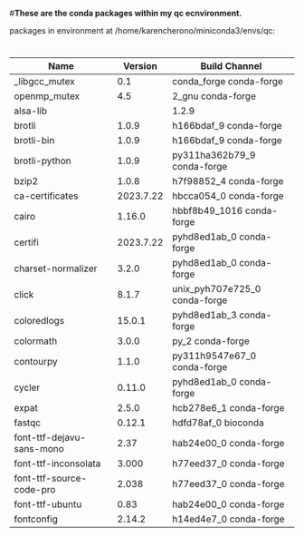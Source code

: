 #**These are the conda packages within my qc ecnvironment.**
 
 packages in environment at /home/karencherono/miniconda3/envs/qc:
 
>
>#
>
|Name |                   Version|                  Build  Channel|
|-------|--------------------------|--------------------------------|
|_libgcc_mutex |            0.1 |                conda_forge    conda-forge|
|openmp_mutex   |          4.5    |                   2_gnu    conda-forge|
|alsa-lib ||                 1.2.9   |             hd590300_0    conda-forge|
|brotli  |                  1.0.9 |               h166bdaf_9    conda-forge|
|brotli-bin|                1.0.9|                h166bdaf_9    conda-forge|
|brotli-python |            1.0.9  |         py311ha362b79_9    conda-forge|
|bzip2   |                  1.0.8  |              h7f98852_4    conda-forge|
|ca-certificates |          2023.7.22 |           hbcca054_0    conda-forge|
|cairo     |                1.16.0 |           hbbf8b49_1016    conda-forge|
|certifi  |                 2023.7.22  |        pyhd8ed1ab_0    conda-forge|
|charset-normalizer |       3.2.0  |            pyhd8ed1ab_0    conda-forge|
|click  |                   8.1.7 |          unix_pyh707e725_0    conda-forge|
|coloredlogs |              15.0.1 |            pyhd8ed1ab_3    conda-forge|
|colormath |                3.0.0 |                     py_2    conda-forge|
|contourpy  |               1.1.0 |          py311h9547e67_0    conda-forge|
|cycler    |                0.11.0  |           pyhd8ed1ab_0    conda-forge|
|expat  |                   2.5.0  |              hcb278e6_1    conda-forge|
|fastqc |                   0.12.1 |              hdfd78af_0    bioconda|
|font-ttf-dejavu-sans-mono| 2.37  |               hab24e00_0    conda-forge|
|font-ttf-inconsolata |     3.000 |               h77eed37_0    conda-forge|
|font-ttf-source-code-pro|  2.038 |               h77eed37_0    conda-forge|
|font-ttf-ubuntu    |       0.83 |                hab24e00_0    conda-forge|
|fontconfig |               2.14.2 |              h14ed4e7_0    conda-forge|
























